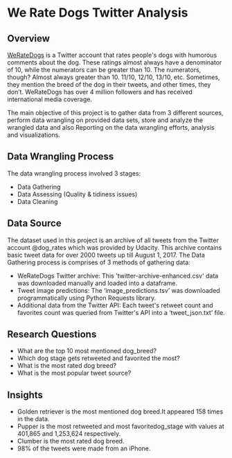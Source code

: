 # We Rate Dogs Twitter Analysis


## Overview

[WeRateDogs](https://en.wikipedia.org/wiki/WeRateDogs) is a Twitter account that rates people's dogs with humorous comments about the dog. These ratings almost always have a denominator of 10, while the numerators can be greater than 10. The numerators, though? Almost always greater than 10. 11/10, 12/10, 13/10, etc. Sometimes, they mention the breed of the dog in their tweets, and other times, they don’t. WeRateDogs has over 4 million followers and has received international media coverage.

The main objective of this project is to gather data from 3 different sources, perform data wrangling on provided data sets, store and analyze the wrangled data and also Reporting on the data wrangling efforts, analysis and visualizations.


## Data Wrangling Process

The data wrangling process involved 3 stages:

- Data Gathering
- Data Assessing (Quality & tidiness issues)
- Data Cleaning


## Data Source
The dataset used in this project is an archive of all tweets from the Twitter account @dog_rates which was provided by Udacity. This archive contains basic tweet data for over 2000 tweets up till August 1, 2017. The Data Gathering process is comprises of 3 methods of gathering data:

- WeRateDogs Twitter archive: This 'twitter-archive-enhanced.csv' data was downloaded manually and loaded into a dataframe.
- Tweet image predictions: The ‘image_predictions.tsv’ was downloaded programmatically using Python Requests library.
- Additional data from the Twitter API: Each tweet's retweet count and favorites count was queried from Twitter's API into a ‘tweet_json.txt’ file.


## Research Questions

- What are the top 10 most mentioned dog_breed?
- Which dog stage gets retweeted and favorited the most?
- What is the most rated dog breed?
- What is the most popular tweet source?


## Insights

- Golden retriever is the most mentioned dog breed.It appeared 158 times in the data.
- Pupper is the most retweeted and most favoritedog_stage with values at 401,865 and 1,253,624 respectively.
- Clumber is the most rated dog breed.
- 98% of the tweets were made from an iPhone.


```python

```
